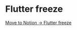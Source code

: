 # Flutter freeze

[Move to Notion -> Flutter freeze](https://www.notion.so/wingchhk/Flutter-freeze-8935ce9da03d4b95a578a4d8e825c168)